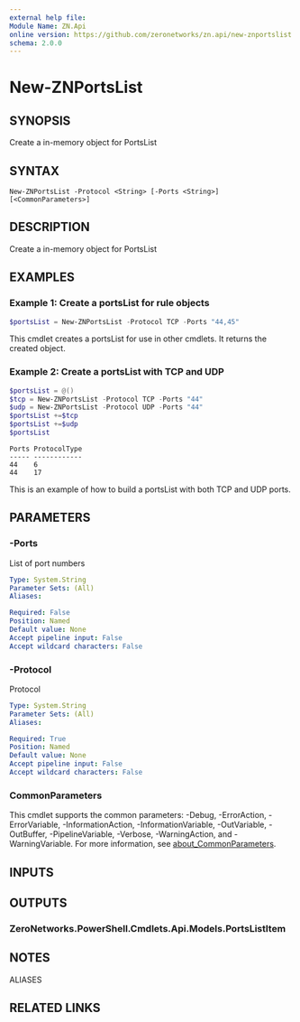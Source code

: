 ```yaml
---
external help file:
Module Name: ZN.Api
online version: https://github.com/zeronetworks/zn.api/new-znportslist
schema: 2.0.0
---
```


# New-ZNPortsList

## SYNOPSIS
Create a in-memory object for PortsList

## SYNTAX

```
New-ZNPortsList -Protocol <String> [-Ports <String>] [<CommonParameters>]
```

## DESCRIPTION
Create a in-memory object for PortsList

## EXAMPLES

### Example 1: Create a portsList for rule objects
```powershell
$portsList = New-ZNPortsList -Protocol TCP -Ports "44,45"
```

This cmdlet creates a portsList for use in other cmdlets.
It returns the created object.

### Example 2: Create a portsList with TCP and UDP
```powershell
$portsList = @()
$tcp = New-ZNPortsList -Protocol TCP -Ports "44"
$udp = New-ZNPortsList -Protocol UDP -Ports "44"
$portsList +=$tcp
$portsList +=$udp
$portsList
```

```output
Ports ProtocolType
----- ------------
44    6
44    17
```

This is an example of how to build a portsList with both TCP and UDP ports.

## PARAMETERS

### -Ports
List of port numbers

```yaml
Type: System.String
Parameter Sets: (All)
Aliases:

Required: False
Position: Named
Default value: None
Accept pipeline input: False
Accept wildcard characters: False
```

### -Protocol
Protocol

```yaml
Type: System.String
Parameter Sets: (All)
Aliases:

Required: True
Position: Named
Default value: None
Accept pipeline input: False
Accept wildcard characters: False
```

### CommonParameters
This cmdlet supports the common parameters: -Debug, -ErrorAction, -ErrorVariable, -InformationAction, -InformationVariable, -OutVariable, -OutBuffer, -PipelineVariable, -Verbose, -WarningAction, and -WarningVariable. For more information, see [about_CommonParameters](http://go.microsoft.com/fwlink/?LinkID=113216).

## INPUTS

## OUTPUTS

### ZeroNetworks.PowerShell.Cmdlets.Api.Models.PortsListItem

## NOTES

ALIASES

## RELATED LINKS


